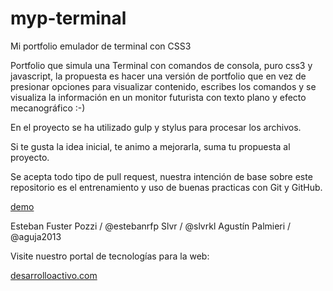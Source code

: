 ﻿myp-terminal
============

Mi portfolio emulador de terminal con CSS3

Portfolio que simula una Terminal con comandos de consola, puro css3 y javascript, la propuesta es hacer una versión de portfolio que en vez de presionar opciones para visualizar contenido, escribes los comandos y se visualiza la información en un monitor futurista con texto plano y efecto mecanográfico :-)

En el proyecto se ha utilizado gulp y stylus para procesar los archivos.

Si te gusta la idea inicial, te animo a mejorarla, suma tu propuesta al proyecto.

Se acepta todo tipo de pull request, nuestra intención de base sobre este repositorio es el entrenamiento y uso de buenas practicas con Git y GitHub.

[demo](https://estebanrfp.github.io/myp-terminal)

Esteban Fuster Pozzi / @estebanrfp
Slvr / @slvrkl
Agustín Palmieri / @aguja2013

Visite nuestro portal de tecnologías para la web:

[desarrolloactivo.com](https://desarrolloactivo.com)
